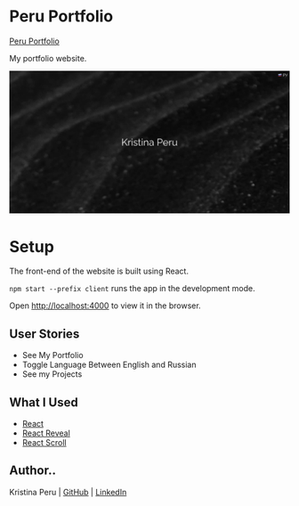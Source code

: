 # Peru Portfolio

[Peru Portfolio](https://beforeidieapp.herokuapp.com/)

My portfolio website.

![Portfolio](./client/src/images/1.png)

# Setup

The front-end of the website is built using React.

`npm start --prefix client` runs the app in the development mode.

Open [http://localhost:4000](http://localhost:4000) to view it in the browser.

## User Stories
* See My Portfolio
* Toggle Language Between English and Russian
* See my Projects

## What I Used

* [React](https://github.com/facebook/create-react-app)
* [React Reveal](https://github.com/rnosov/react-reveal)
* [React Scroll](https://github.com/1000ship/react-scroll-motion)

## Author..

Kristina Peru | [GitHub](https://github.com/krisperu) | [LinkedIn](https://www.linkedin.com/in/kristina-peru-205557189/)
